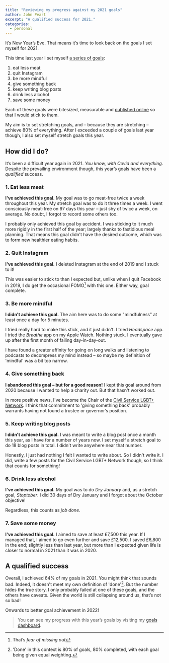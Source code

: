 ```yaml
---
title: "Reviewing my progress against my 2021 goals"
author: John Peart
excerpt: "A qualified success for 2021."
categories:
  - personal
---
```


It’s New Year’s Eve. That means it’s time to look back on the goals I set myself for 2021.

This time last year I set myself [a series of goals](/2020/12/31/setting-goals-for-2021):

1. eat less meat
2. quit Instagram
3. be more mindful
4. give something back
5. keep writing blog posts
6. drink less alcohol
7. save some money

Each of these goals were bitesized, measurable and [published online](//www.johnpe.art/goals) so that I would stick to them.

My aim is to set stretching goals, and – because they are stretching – achieve 80% of everything. After I exceeded a couple of goals last year though, I also set myself stretch goals this year.

## How did I do?

It’s been a difficult year again in 2021. *You know, with Covid and everything*. Despite the prevailing environment though, this year’s goals have been a *qualified* success.

### 1. Eat less meat

**I've achieved this goal.** My goal was to go meat-free twice a week throughout this year. My stretch goal was to do it three times a week. I went consciously meat-free on 97 days this year – just shy of twice a week, on average. No doubt, I forgot to record some others too.

I probably only achieved this goal by accident. I was sticking to it much more rigidly in the first half of the year; largely thanks to fastidious meal planning. That means this goal didn't have the desired outcome, which was to form new healthier eating habits.

### 2. Quit Instagram

**I've achieved this goal.** I deleted Instagram at the end of 2019 and I stuck to it!

This was easier to stick to than I expected but, unlike when I quit Facebook in 2019, I do get the occasional FOMO[^FOMO] with this one. Either way, goal complete.

[^FOMO]: That’s *fear of missing out*

### 3. Be more mindful

**I didn't achieve this goal.** The aim here was to do some "mindfulness" at least once a day for 5 minutes.

I tried really hard to make this stick, and it just didn't. I tried *Headspace* app. I tried the *Breathe* app on my Apple Watch. Nothing stuck. I eventually gave up after the first month of failing day-in-day-out.

I have found a greater affinity for going on long walks and listening to podcasts to decompress my mind instead – so maybe my definition of 'mindful' was a bit too narrow.

### 4. Give something back

**I abandoned this goal – but for a good reason!** I kept this goal around from 2020 because I wanted to help a charity out. But that hasn't worked out.

In more positive news, I've become the Chair of the [Civil Service LGBT+ Network](https://www.civilservice.lgbt). I think that commitment to 'giving something back' probably warrants having not found a trustee or governor’s position.

### 5. Keep writing blog posts

**I didn't achieve this goal.** I was meant to write a blog post once a month this year, as I have for a number of years now. I set myself a stretch goal to do 18 blog posts in total. I didn't write anywhere near that number.

Honestly, I just had nothing I felt I wanted to write about. So I didn't write it. I did, write a few posts for the Civil Service LGBT+ Network though, so I think that counts for something!

### 6. Drink less alcohol

**I've achieved this goal.** My goal was to do *Dry January* and, as a stretch goal, *Stoptober*. I did 30 days of Dry January and I forgot about the October objective!

Regardless, this counts as *job done*.

### 7. Save some money

**I've achieved this goal.** I aimed to save at least £7,500 this year. If I managed that, I aimed to go even further and save £12,500. I saved £6,800 in the end; slightly less than last year, but more than I expected given life is closer to normal in 2021 than it was in 2020.

## A qualified success

Overall, I achieved 64% of my goals in 2021. You might think that sounds bad. Indeed, it doesn't meet my own definition of 'done'[^done]. But the number hides the true story. I only probably failed at one of these goals, and the others have caveats. Given the world is still collapsing around us, that’s not so bad!

Onwards to better goal achievement in 2022!

[^done]: 'Done' in this context is 80% of goals, 80% completed, with each goal being given equal weighting.

> You can see my progress with this year’s goals by visiting my [goals dashboard](/goals/2021).
